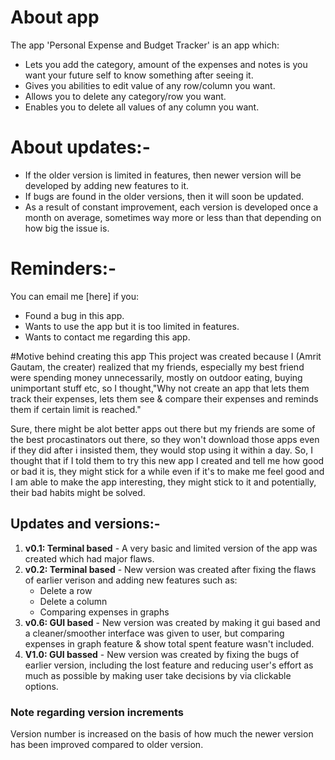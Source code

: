 # About app
The app 'Personal Expense and Budget Tracker' is an app which:
- Lets you add the category, amount of the expenses and notes is you want your future self to know something after seeing it.
- Gives you abilities to edit value of any row/column you want.
- Allows you to delete any category/row you want.
- Enables you to delete all values of any column you want.

# About updates:-
- If the older version is limited in features, then newer version will be developed by adding new features to it.
- If bugs are found in the older versions, then it will soon be updated.
- As a result of constant improvement, each version is developed once a month on average, sometimes way more or less than that depending on how big the issue is.

# Reminders:-
You can email me [here] if you:
-  Found a bug in this app.
-  Wants to use the app but it is too limited in features.
-  Wants to contact me regarding this app.

#Motive behind creating this app
This project was created because I (Amrit Gautam, the creater) realized that my friends, especially my best friend were spending money unnecessarily, mostly on outdoor eating, buying unimportant stuff etc, so I thought,"Why not create an app that lets them track their expenses, lets them see & compare their expenses and reminds them if certain limit is reached."

Sure, there might be alot better apps out there but my friends are some of the best procastinators out there, so they won't download those apps even if they did after i insisted them, they would stop using it within a day. So, I thought that if I told them to try this new app I created and tell me how good or bad it is, they might stick for a while even if it's to make me feel good and I am able to make the app interesting, they might stick to it and potentially, their bad habits might be solved.

## Updates and versions:-
1. **v0.1: Terminal based** - A very basic and limited version of the app was created which had major flaws.
2. **v0.2: Terminal based** - New version was created after fixing the flaws of earlier verison and adding new features such as:
   - Delete a row
   - Delete a column
   - Comparing expenses in graphs
3. **v0.6: GUI based** - New version was created by making it gui based and a cleaner/smoother interface was given to user, but comparing expenses in graph feature & show total spent feature wasn't included.
4. **V1.0: GUI bassed** - New version was created by fixing the bugs of earlier version, including the lost feature and reducing user's effort as much as possible by making user take decisions by via clickable options.

### Note regarding version increments
Version number is increased on the basis of how much the newer version has been improved compared to older version.
